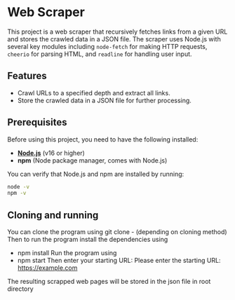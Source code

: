 # Web Scraper

This project is a web scraper that recursively fetches links from a given URL and stores the crawled data in a JSON file. The scraper uses Node.js with several key modules including `node-fetch` for making HTTP requests, `cheerio` for parsing HTML, and `readline` for handling user input.

## Features
- Crawl URLs to a specified depth and extract all links.
- Store the crawled data in a JSON file for further processing.

## Prerequisites

Before using this project, you need to have the following installed:

- **[Node.js](https://nodejs.org/)** (v16 or higher)
- **npm** (Node package manager, comes with Node.js)

You can verify that Node.js and npm are installed by running:

```bash
node -v
npm -v
```

## Cloning and running

You can clone the program using git clone - (depending on cloning method)   
Then to run the program install the dependencies using
- npm install
Run the program using
- npm start
Then enter your starting URL: Please enter the starting URL: https://example.com


The resulting scrapped web pages will be stored in the json file in root directory
